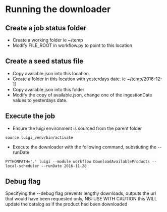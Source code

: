# Running the downloader 
## Create a job status folder
- Create a working folder ie ~/temp
- Modify FILE_ROOT in workflow.py to point to this location

## Create a seed status file
- Copy available.json into this location.
- Create a folder in this location with yesterdays date. ie ~/temp/2016-12-11
- Copy available.json into this folder
- Modify the copy of available.json, change one of the ingestionDate values to yesterdays date. 

## Execute the job
- Ensure the luigi environment is sourced from the parent folder
```
source luigi_venv/bin/activate
```
- Execute the downloader with the following command, substiuting the --runDate 
```
PYTHONPATH='.' luigi --module workflow DownloadAvailableProducts --local-scheduler --runDate 2016-11-28
```
## Debug flag
Specifying the --debug flag prevents lengthy downloads, outputs the url that would have been requested only,
NB: USE WITH CAUTION this WILL update the catalog as if the product had been downloaded